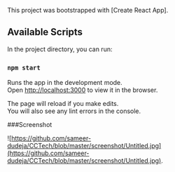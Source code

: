 

This project was bootstrapped with [Create React App].

## Available Scripts

In the project directory, you can run:

### `npm start`

Runs the app in the development mode.\
Open [http://localhost:3000](http://localhost:3000) to view it in the browser.

The page will reload if you make edits.\
You will also see any lint errors in the console.

###Screenshot

![https://github.com/sameer-dudeja/CCTech/blob/master/screenshot/Untitled.jpg](https://github.com/sameer-dudeja/CCTech/blob/master/screenshot/Untitled.jpg).
